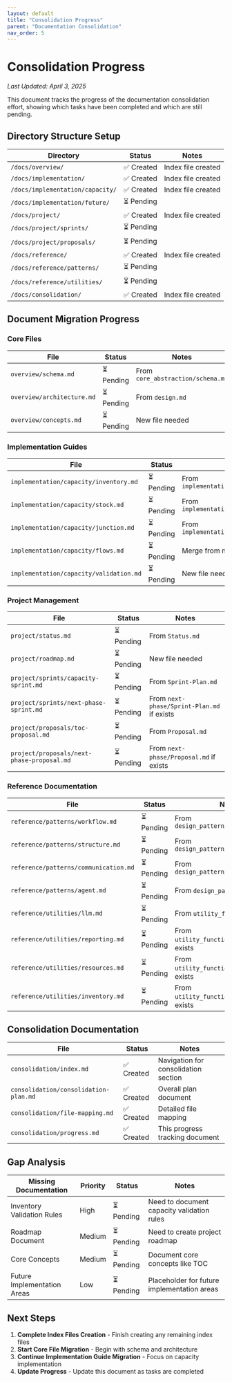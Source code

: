 ```yaml
---
layout: default
title: "Consolidation Progress"
parent: "Documentation Consolidation"
nav_order: 5
---
```


# Consolidation Progress

*Last Updated: April 3, 2025*

This document tracks the progress of the documentation consolidation effort, showing which tasks have been completed and which are still pending.

## Directory Structure Setup

| Directory | Status | Notes |
|-----------|--------|-------|
| `/docs/overview/` | ✅ Created | Index file created |
| `/docs/implementation/` | ✅ Created | Index file created |
| `/docs/implementation/capacity/` | ✅ Created | Index file created |
| `/docs/implementation/future/` | ⏳ Pending | |
| `/docs/project/` | ✅ Created | Index file created |
| `/docs/project/sprints/` | ⏳ Pending | |
| `/docs/project/proposals/` | ⏳ Pending | |
| `/docs/reference/` | ✅ Created | Index file created |
| `/docs/reference/patterns/` | ⏳ Pending | |
| `/docs/reference/utilities/` | ⏳ Pending | |
| `/docs/consolidation/` | ✅ Created | Index file created |

## Document Migration Progress

### Core Files

| File | Status | Notes |
|------|--------|-------|
| `overview/schema.md` | ⏳ Pending | From `core_abstraction/schema.md` |
| `overview/architecture.md` | ⏳ Pending | From `design.md` |
| `overview/concepts.md` | ⏳ Pending | New file needed |

### Implementation Guides

| File | Status | Notes |
|------|--------|-------|
| `implementation/capacity/inventory.md` | ⏳ Pending | From `implementation/inventory_fields.md` |
| `implementation/capacity/stock.md` | ⏳ Pending | From `implementation/material_stock_fields.md` |
| `implementation/capacity/junction.md` | ⏳ Pending | From `implementation/assignment_junction.md` |
| `implementation/capacity/flows.md` | ⏳ Pending | Merge from multiple existing flow docs |
| `implementation/capacity/validation.md` | ⏳ Pending | New file needed |

### Project Management

| File | Status | Notes |
|------|--------|-------|
| `project/status.md` | ⏳ Pending | From `Status.md` |
| `project/roadmap.md` | ⏳ Pending | New file needed |
| `project/sprints/capacity-sprint.md` | ⏳ Pending | From `Sprint-Plan.md` |
| `project/sprints/next-phase-sprint.md` | ⏳ Pending | From `next-phase/Sprint-Plan.md` if exists |
| `project/proposals/toc-proposal.md` | ⏳ Pending | From `Proposal.md` |
| `project/proposals/next-phase-proposal.md` | ⏳ Pending | From `next-phase/Proposal.md` if exists |

### Reference Documentation

| File | Status | Notes |
|------|--------|-------|
| `reference/patterns/workflow.md` | ⏳ Pending | From `design_pattern/workflow.md` |
| `reference/patterns/structure.md` | ⏳ Pending | From `design_pattern/structure.md` |
| `reference/patterns/communication.md` | ⏳ Pending | From `design_pattern/communication.md` |
| `reference/patterns/agent.md` | ⏳ Pending | From `design_pattern/agent.md` |
| `reference/utilities/llm.md` | ⏳ Pending | From `utility_function/llm.md` |
| `reference/utilities/reporting.md` | ⏳ Pending | From `utility_function/reporting.md` if exists |
| `reference/utilities/resources.md` | ⏳ Pending | From `utility_function/resources.md` if exists |
| `reference/utilities/inventory.md` | ⏳ Pending | From `utility_function/inventory.md` if exists |

## Consolidation Documentation

| File | Status | Notes |
|------|--------|-------|
| `consolidation/index.md` | ✅ Created | Navigation for consolidation section |
| `consolidation/consolidation-plan.md` | ✅ Created | Overall plan document |
| `consolidation/file-mapping.md` | ✅ Created | Detailed file mapping |
| `consolidation/progress.md` | ✅ Created | This progress tracking document |

## Gap Analysis

| Missing Documentation | Priority | Status | Notes |
|----------------------|----------|--------|-------|
| Inventory Validation Rules | High | ⏳ Pending | Need to document capacity validation rules |
| Roadmap Document | Medium | ⏳ Pending | Need to create project roadmap |
| Core Concepts | Medium | ⏳ Pending | Document core concepts like TOC |
| Future Implementation Areas | Low | ⏳ Pending | Placeholder for future implementation areas |

## Next Steps

1. **Complete Index Files Creation** - Finish creating any remaining index files
2. **Start Core File Migration** - Begin with schema and architecture
3. **Continue Implementation Guide Migration** - Focus on capacity implementation
4. **Update Progress** - Update this document as tasks are completed 